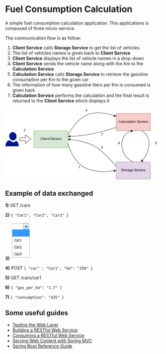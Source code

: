 # Fuel Consumption Calculation

A simple fuel consumption calculation application.
This applications is composed of three micro-service.

The communication flow is as follow:

1. **Client Service** calls **Storage Service** to get the list of vehicles
2. The list of vehicles names is given back to **Client Service**
3. **Client Service** displays the list of vehicle names in a drop-down
4. **Client Service** sends the vehicle name along with the Km to the **Calculation Service**
5. **Calculation Service** calls **Storage Service** to retrieve the gasoline consumption per Km to the given car
6. The information of how many gasoline liters per Km is consumed is given back
7. **Calculation Service** performs the calculation and the final result is returned to the **Client Service** which displays it

![](requirements/Fuel-Consumption-Calculation-Service-1.png)

## Example of data exchanged

**1)** GET /cars

**2)** `{
 "Car1", "Car2", "Car3"
}`

**3)**![](requirements/drop-down-car-list.png)

**4)** POST
`{
 "car" : "Car1", "km": "250"
}`

**5)** GET /cars/car1

**6)** `{
 "gas_per_km": "1.7"
}`

**7)** `{
 "consumption": "425"
}`

## Some useful guides

- [Testing the Web Layer](https://spring.io/guides/gs/testing-web/ "Testing the Web Layer")
- [Building a RESTful Web Service](https://spring.io/guides/gs/rest-service/ "Building a RESTful Web Service")
- [Consuming a RESTful Web Service](https://spring.io/guides/gs/consuming-rest/ "Consuming a RESTful Web Service")
- [Serving Web Content with Spring MVC](https://spring.io/guides/gs/serving-web-content/ "Serving Web Content with Spring MVC")
- [Spring Boot Reference Guide](https://docs.spring.io/spring-boot/docs/2.1.3.RELEASE/reference/html/ "Spring Boot Reference Guide")